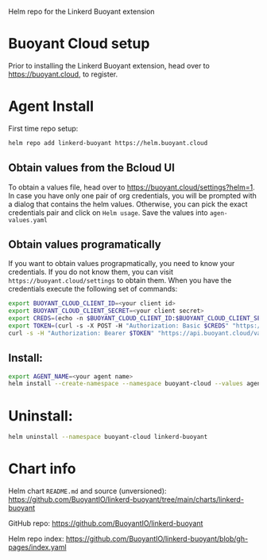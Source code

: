 Helm repo for the Linkerd Buoyant extension

# Buoyant Cloud setup

Prior to installing the Linkerd Buoyant extension, head over to
<https://buoyant.cloud>, to register.

# Agent Install

First time repo setup:
```bash
helm repo add linkerd-buoyant https://helm.buoyant.cloud
```

## Obtain values from the Bcloud UI

To obtain a values file, head over to <https://buoyant.cloud/settings?helm=1>.
In case you have only one pair of org credentials, you will be prompted with
a dialog that contains the helm values. Otherwise, you can pick the exact
credentials pair and click on `Helm usage`. Save the values into `agen-values.yaml`

## Obtain values programatically

If you want to obtain values prograpmatically, you need to know your credentials.
If you do not know them, you can visit `https://buoyant.cloud/settings` to obtain
them. When you have the credentials execute the following set of commands:

```bash
export BUOYANT_CLOUD_CLIENT_ID=<your client id>
export BUOYANT_CLOUD_CLIENT_SECRET=<your client secret>
export CREDS=(echo -n $BUOYANT_CLOUD_CLIENT_ID:$BUOYANT_CLOUD_CLIENT_SECRET | base64 --wrap=0)
export TOKEN=(curl -s -X POST -H "Authorization: Basic $CREDS" "https://api.buoyant.cloud/token" | jq -r .access_token)
curl -s -H "Authorization: Bearer $TOKEN" "https://api.buoyant.cloud/values.yaml" > agent-values.yaml
```

## Install:
```bash
export AGENT_NAME=<your agent name>
helm install --create-namespace --namespace buoyant-cloud --values agent-values.yaml --set metadata.agentName=$AGENT_NAME linkerd-buoyant linkerd-buoyant/linkerd-buoyant
```

# Uninstall:
```bash
helm uninstall --namespace buoyant-cloud linkerd-buoyant
```

# Chart info

Helm chart `README.md` and source (unversioned):
<https://github.com/BuoyantIO/linkerd-buoyant/tree/main/charts/linkerd-buoyant>

GitHub repo:
<https://github.com/BuoyantIO/linkerd-buoyant>

Helm repo index:
<https://github.com/BuoyantIO/linkerd-buoyant/blob/gh-pages/index.yaml>

